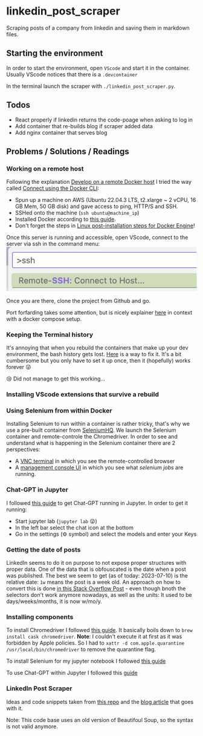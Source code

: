 # linkedin_post_scraper

Scraping posts of a company from linkedin and saving them in markdown files.

## Starting the environment

In order to start the environment, open `VScode` and start it in the container. Usually VScode notices that there is a `.devcontainer` 

In the terminal launch the scraper with `./linkedin_post_scraper.py`.

## Todos

* React properly if linkedin returns the code-poage when asking to log in
* Add container that re-builds blog if scraper added data
* Add nginx container that serves blog

## Problems / Solutions / Readings

### Working on a remote host

Following the explanation [Develop on a remote Docker host](https://code.visualstudio.com/remote/advancedcontainers/develop-remote-host) I tried the way called [Connect using the Docker CLI](https://code.visualstudio.com/remote/advancedcontainers/develop-remote-host#_connect-using-the-docker-cli):

* Spun up a machine on AWS (Ubuntu 22.04.3 LTS, t2.xlarge ~ 2 vCPU, 16 GB Mem, 50 GB disk) and gave access to ping, HTTP/S and SSH.
* SSHed onto the machine (`ssh ubuntu@machine_ip`)
* Installed Docker according to [this guide](https://docs.docker.com/engine/install/ubuntu/). 
* Don't forget the steps in [Linux post-installation steps for Docker Engine](https://docs.docker.com/engine/install/linux-postinstall/)!

Once this server is running and accessible, open VScode, connect to the server via ssh in the command menu:
![Alt text](image.png)

Once you are there, clone the project from Github and go.

Port forfarding takes some attention, but is nicely explainer [here](https://www.heissenberger.at/en/blog/devcontainer-forward-ports-composer/) in context with a docker compose setup.

### Keeping the Terminal history

It's annoying that when you rebuild the containers that make up your dev environment, the bash history gets lost. [Here](https://code.visualstudio.com/remote/advancedcontainers/persist-bash-history) is a way to fix it. It's a bit cumbersome but you only have to set it up once, then it (hopefully) works forever 😜

😢 Did not manage to get this working...

### Installing VScode extensions that survive a rebuild

### Using Selenium from within Docker
Installing Selenium to run within a container is rather tricky, that's why we use a pre-built container from [SeleniumHQ](https://github.com/SeleniumHQ/docker-selenium). We launch the Selenium container and remote-controle the Chromedriver. 
In order to see and understand what is happening in the Selenium container there are 2 perspectives:

* A [VNC terminal](http://localhost:7900/?autoconnect=1&resize=scale&password=secret) in which you see the remote-controlled browser
* A [management console UI](http://localhost:4444/ui) in which you see what _selenium jobs_ are running.


### Chat-GPT in Jupyter

I followed [this guide](https://blog.jupyter.org/generative-ai-in-jupyter-3f7174824862) to get Chat-GPT running in Jupyter.
In order to get it running:

* Start jupyter lab (`jupyter lab` 😜)
* In the left bar select the chat icon at the bottom
* Go in the settings (⚙️ symbol) and select the models and enter your Keys

### Getting the date of posts

LinkedIn seems to do it on purpose to not expose proper structures with proper data. One of the data that is obfouscated is the date when a post was published. The best we seem to get (as of today: 2023-07-10) is the relative date: `1w` means the post is a week old. 
An approach on how to convert this is done [in this Stack Overflow Post](https://codereview.stackexchange.com/questions/129899/scraping-the-date-of-most-recent-post-from-various-social-media-services) - even though bnoth the selectors don't work anymore nowadays, as well as the units: It used to be days/weeks/months, it is now w/mo/y.

### Installing components

To install Chromedriver I followed [this guide](https://www.kenst.com/installing-chromedriver-on-mac-osx/#:~:text=The%20easiest%20way%20to%20install,seeing%20it%20returns%20a%20version.). It basically boils down to `brew install cask chromedriver`. 
**Note**: I couldn't execute it at first as it was forbidden by Apple policies. So I had to `xattr -d com.apple.quarantine /usr/local/bin/chromedriver` to remove the quarantine flag.

To install Selenium for my jupyter notebook I followed [this guide](https://shanyitan.medium.com/how-to-install-selenium-and-run-it-successfully-via-jupyter-lab-c3f50d22a0d4)

To use Chat-GPT within Jupyter I followed this [guide](https://blog.jupyter.org/generative-ai-in-jupyter-3f7174824862)

### LinkedIn Post Scraper

Ideas and code snippets taken from [this repo](https://github.com/christophe-garon/Linkedin-Post-Scraper) and the [blog article](https://christophegaron.com/articles/mind/automation/scraping-linkedin-posts-with-selenium-and-beautiful-soup/) that goes with it. 

Note: This code base uses an old version of Beautifoul Soup, so the syntax is not valid anymore.

